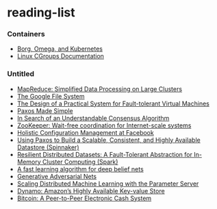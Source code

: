 # reading-list

### Containers
- [Borg, Omega, and Kubernetes](https://storage.googleapis.com/pub-tools-public-publication-data/pdf/44843.pdf)
- [Linux CGroups Documentation](https://www.kernel.org/doc/Documentation/cgroup-v1/cgroups.txt)

### Untitled
- [MapReduce: Simplified Data Processing on Large Clusters](https://pdos.csail.mit.edu/6.824/papers/mapreduce.pdf)
- [The Google File System](https://pdos.csail.mit.edu/6.824/papers/gfs.pdf)
- [The Design of a Practical System for Fault-tolerant Virtual Machines](https://pdos.csail.mit.edu/6.824/papers/vm-ft.pdf)
- [Paxos Made Simple](https://lamport.azurewebsites.net/pubs/paxos-simple.pdf)
- [In Search of an Understandable Consensus Algorithm](https://pdos.csail.mit.edu/6.824/papers/raft-extended.pdf)
- [ZooKeeper: Wait-free coordination for Internet-scale systems](https://www.usenix.org/legacy/events/atc10/tech/full_papers/Hunt.pdf)
- [Holistic Configuration Management at Facebook](https://research.fb.com/wp-content/uploads/2016/11/holistic-configuration-management-at-facebook.pdf)
- [Using Paxos to Build a Scalable, Consistent,
and Highly Available Datastore (Spinnaker)](https://pdos.csail.mit.edu/6.824/papers/spinnaker.pdf)
- [Resilient Distributed Datasets: A Fault-Tolerant Abstraction for
In-Memory Cluster Computing (Spark)](https://pdos.csail.mit.edu/6.824/papers/zaharia-spark.pdf)
- [A fast learning algorithm for deep belief nets](https://www.cs.toronto.edu/~hinton/absps/fastnc.pdf)
- [Generative Adversarial Nets](https://papers.nips.cc/paper/5423-generative-adversarial-nets.pdf)
- [Scaling Distributed Machine Learning with the Parameter Server](https://pdos.csail.mit.edu/6.824/papers/parameter.pdf)
- [Dynamo: Amazon’s Highly Available Key-value Store](https://pdos.csail.mit.edu/6.824/papers/dynamo.pdf)
- [Bitcoin: A Peer-to-Peer Electronic Cash System](https://pdos.csail.mit.edu/6.824/papers/bitcoin.pdf)
